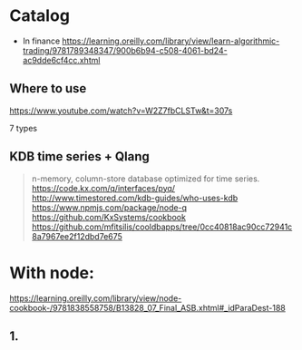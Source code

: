 # Catalog
- In finance
https://learning.oreilly.com/library/view/learn-algorithmic-trading/9781789348347/900b6b94-c508-4061-bd24-ac9dde6cf4cc.xhtml

## Where to use
https://www.youtube.com/watch?v=W2Z7fbCLSTw&t=307s

7 types

## KDB time series + Qlang
> n-memory, column-store database optimized for time series.
https://code.kx.com/q/interfaces/pyq/
http://www.timestored.com/kdb-guides/who-uses-kdb
https://www.npmjs.com/package/node-q
https://github.com/KxSystems/cookbook
https://github.com/mfitsilis/cooldbapps/tree/0cc40818ac90cc72941c8a7967ee2f12dbd7e675

# With node:
https://learning.oreilly.com/library/view/node-cookbook-/9781838558758/B13828_07_Final_ASB.xhtml#_idParaDest-188

## 1. 